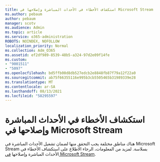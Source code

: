```yaml
---
title: استكشاف الأخطاء في الأحداث المباشرة وإصلاحها في Microsoft Stream
ms.author: pebaum
author: pebaum
manager: scotv
ms.audience: Admin
ms.topic: article
ms.service: o365-administration
ROBOTS: NOINDEX, NOFOLLOW
localization_priority: Normal
ms.collection: Adm_O365
ms.assetid: ef2df989-8539-48b5-a324-97d2e09f14fe
ms.custom:
- "9001511"
- "5097"
ms.openlocfilehash: bd5ffb00d8db527edcb2e8848fb87f79a12f22a0
ms.sourcegitcommit: ab75f66355116e995b3cb5505465b31989339e28
ms.translationtype: MT
ms.contentlocale: ar-SA
ms.lasthandoff: 08/13/2021
ms.locfileid: "58295597"
---
```

# <a name="troubleshooting-live-events-in-microsoft-stream"></a>استكشاف الأخطاء في الأحداث المباشرة وإصلاحها في Microsoft Stream

هناك مناطق مختلفة يجب التحقق منها لضمان تشغيل الأحداث المباشرة في Microsoft Stream بسلاسة. لمزيد من المعلومات، الرجاء الاطلاع على استكشاف الأخطاء في الأحداث المباشرة وإصلاحها [في Microsoft Stream](https://docs.microsoft.com/stream/live-event-troubleshooting).
